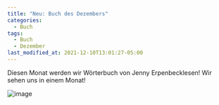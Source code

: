 ```yaml
---
title: "Neu: Buch des Dezembers"
categories:
  - Buch
tags:
  - Buch
  - Dezember
last_modified_at: 2021-12-10T13:01:27-05:00
---
```

Diesen Monat werden wir Wörterbuch von Jenny Erpenbecklesen! Wir sehen uns in einem Monat!

![image](https://images-na.ssl-images-amazon.com/images/S/compressed.photo.goodreads.com/books/1384811214i/2763299.jpg "book")

